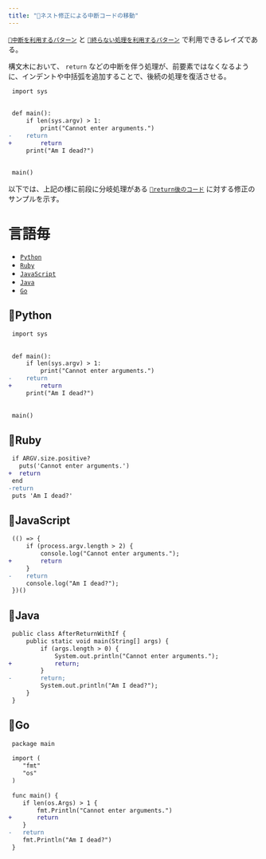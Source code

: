 ```yaml
---
title: "👼ネスト修正による中断コードの移動"
---
```


[`🔖中断を利用するパターン`](./p_after) と [`🔖終らない処理を利用するパターン`](./p_forever) で利用できるレイズである。

構文木において、 `return` などの中断を伴う処理が、前要素ではなくなるように、インデントや中括弧を追加することで、後続の処理を復活させる。 

``` diff:after_return_with_if.py:./projects/python/diff/angel/after_stop_move.diff
 import sys
 
 
 def main():
     if len(sys.argv) > 1:
         print("Cannot enter arguments.")
-    return
+        return
     print("Am I dead?")
 
 
 main()

```

以下では、上記の様に前段に分岐処理がある [`🧪return後のコード`](./r_after_return) に対する修正のサンプルを示す。


# 言語毎

- [`Python`](#🔧python)
- [`Ruby`](#🔧ruby)
- [`JavaScript`](#🔧javascript)
- [`Java`](#🔧java)
- [`Go`](#🔧go)


## 🔧Python

``` diff:after_return_with_if.py:./projects/python/diff/angel/after_stop_move.diff
 import sys
 
 
 def main():
     if len(sys.argv) > 1:
         print("Cannot enter arguments.")
-    return
+        return
     print("Am I dead?")
 
 
 main()

```


## 🔧Ruby

``` diff:after_return_with_if.rb:./projects/ruby/diff/angel/after_stop_move.diff
 if ARGV.size.positive?
   puts('Cannot enter arguments.')
+  return
 end
-return
 puts 'Am I dead?'

```


## 🔧JavaScript

``` diff:after_return_with_if.js:./projects/javascript/diff/angel/after_stop_move.diff
 (() => {
     if (process.argv.length > 2) {
         console.log("Cannot enter arguments.");
+        return
     }
-    return
     console.log("Am I dead?");
 })()
```


## 🔧Java

``` diff:AfterReturnWithIf.java:./projects/java/diff/angel/after_stop_move.diff
 public class AfterReturnWithIf {
     public static void main(String[] args) {
         if (args.length > 0) {
             System.out.println("Cannot enter arguments.");
+            return;
         }
-        return;
         System.out.println("Am I dead?");
     }
 }
```


## 🔧Go

``` diff:after_return_with_if.go:./projects/golang/diff/angel/after_stop_move.diff
 package main
 
 import (
 	"fmt"
 	"os"
 )
 
 func main() {
 	if len(os.Args) > 1 {
 		fmt.Println("Cannot enter arguments.")
+		return
 	}
-	return
 	fmt.Println("Am I dead?")
 }

```
